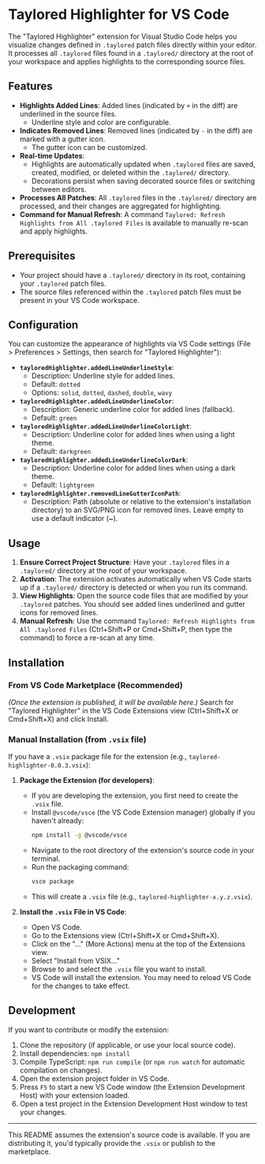 # Taylored Highlighter for VS Code

The "Taylored Highlighter" extension for Visual Studio Code helps you visualize changes defined in `.taylored` patch files directly within your editor. It processes all `.taylored` files found in a `.taylored/` directory at the root of your workspace and applies highlights to the corresponding source files.

## Features

* **Highlights Added Lines**: Added lines (indicated by `+` in the diff) are underlined in the source files.
    * Underline style and color are configurable.
* **Indicates Removed Lines**: Removed lines (indicated by `-` in the diff) are marked with a gutter icon.
    * The gutter icon can be customized.
* **Real-time Updates**:
    * Highlights are automatically updated when `.taylored` files are saved, created, modified, or deleted within the `.taylored/` directory.
    * Decorations persist when saving decorated source files or switching between editors.
* **Processes All Patches**: All `.taylored` files in the `.taylored/` directory are processed, and their changes are aggregated for highlighting.
* **Command for Manual Refresh**: A command `Taylored: Refresh Highlights from All .taylored Files` is available to manually re-scan and apply highlights.

## Prerequisites

* Your project should have a `.taylored/` directory in its root, containing your `.taylored` patch files.
* The source files referenced within the `.taylored` patch files must be present in your VS Code workspace.

## Configuration

You can customize the appearance of highlights via VS Code settings (File > Preferences > Settings, then search for "Taylored Highlighter"):

* **`tayloredHighlighter.addedLineUnderlineStyle`**:
    * Description: Underline style for added lines.
    * Default: `dotted`
    * Options: `solid`, `dotted`, `dashed`, `double`, `wavy`
* **`tayloredHighlighter.addedLineUnderlineColor`**:
    * Description: Generic underline color for added lines (fallback).
    * Default: `green`
* **`tayloredHighlighter.addedLineUnderlineColorLight`**:
    * Description: Underline color for added lines when using a light theme.
    * Default: `darkgreen`
* **`tayloredHighlighter.addedLineUnderlineColorDark`**:
    * Description: Underline color for added lines when using a dark theme.
    * Default: `lightgreen`
* **`tayloredHighlighter.removedLineGutterIconPath`**:
    * Description: Path (absolute or relative to the extension's installation directory) to an SVG/PNG icon for removed lines. Leave empty to use a default indicator (`➖`).

## Usage

1.  **Ensure Correct Project Structure**: Have your `.taylored` files in a `.taylored/` directory at the root of your workspace.
2.  **Activation**: The extension activates automatically when VS Code starts up if a `.taylored/` directory is detected or when you run its command.
3.  **View Highlights**: Open the source code files that are modified by your `.taylored` patches. You should see added lines underlined and gutter icons for removed lines.
4.  **Manual Refresh**: Use the command `Taylored: Refresh Highlights from All .taylored Files` (Ctrl+Shift+P or Cmd+Shift+P, then type the command) to force a re-scan at any time.

## Installation

### From VS Code Marketplace (Recommended)

*(Once the extension is published, it will be available here.)*
Search for "Taylored Highlighter" in the VS Code Extensions view (Ctrl+Shift+X or Cmd+Shift+X) and click Install.

### Manual Installation (from `.vsix` file)

If you have a `.vsix` package file for the extension (e.g., `taylored-highlighter-0.0.3.vsix`):

1.  **Package the Extension (for developers)**:
    * If you are developing the extension, you first need to create the `.vsix` file.
    * Install `@vscode/vsce` (the VS Code Extension manager) globally if you haven't already:
        ```bash
        npm install -g @vscode/vsce
        ```
    * Navigate to the root directory of the extension's source code in your terminal.
    * Run the packaging command:
        ```bash
        vsce package
        ```
    * This will create a `.vsix` file (e.g., `taylored-highlighter-x.y.z.vsix`).

2.  **Install the `.vsix` File in VS Code**:
    * Open VS Code.
    * Go to the Extensions view (Ctrl+Shift+X or Cmd+Shift+X).
    * Click on the "..." (More Actions) menu at the top of the Extensions view.
    * Select "Install from VSIX..."
    * Browse to and select the `.vsix` file you want to install.
    * VS Code will install the extension. You may need to reload VS Code for the changes to take effect.

## Development

If you want to contribute or modify the extension:

1.  Clone the repository (if applicable, or use your local source code).
2.  Install dependencies: `npm install`
3.  Compile TypeScript: `npm run compile` (or `npm run watch` for automatic compilation on changes).
4.  Open the extension project folder in VS Code.
5.  Press `F5` to start a new VS Code window (the Extension Development Host) with your extension loaded.
6.  Open a test project in the Extension Development Host window to test your changes.

---

This README assumes the extension's source code is available. If you are distributing it, you'd typically provide the `.vsix` or publish to the marketplace.
